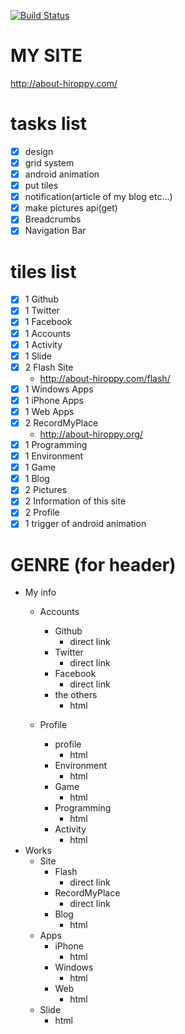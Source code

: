 [![Build Status](https://travis-ci.org/abouthiroppy/metroHomePage.png?branch=develop)](https://travis-ci.org/abouthiroppy/metroHomePage)

# MY SITE
http://about-hiroppy.com/

# tasks list
- [x] design
- [x] grid system
- [x] android animation
- [x] put tiles
- [x] notification(article of my blog etc...)
- [x] make pictures api(get)
- [x] Breadcrumbs
- [x] Navigation Bar

# tiles list
- [x] 1 Github
- [x] 1 Twitter
- [x] 1 Facebook
- [x] 1 Accounts
- [x] 1 Activity
- [x] 1 Slide
- [x] 2 Flash Site
    - http://about-hiroppy.com/flash/
- [x] 1 Windows Apps
- [x] 1 iPhone Apps
- [x] 1 Web Apps
- [x] 2 RecordMyPlace
    - http://about-hiroppy.org/
- [x] 1 Programming
- [x] 1 Environment
- [x] 1 Game
- [x] 1 Blog
- [x] 2 Pictures
- [x] 2 Information of this site
- [x] 2 Profile
- [x] 1 trigger of android animation

# GENRE (for header)

- My info
    - Accounts
        - Github
            - direct link
        - Twitter
            - direct link
        - Facebook
            - direct link
        - the others
            - html

    - Profile
        - profile
            - html
        - Environment
            - html
        - Game
            - html
        - Programming
            - html
        - Activity
            - html
- Works
    - Site
        - Flash
            - direct link
        - RecordMyPlace
            - direct link
        - Blog
            - html
    - Apps
        - iPhone
            - html
        - Windows
            - html
        - Web
            - html
    - Slide
        - html

